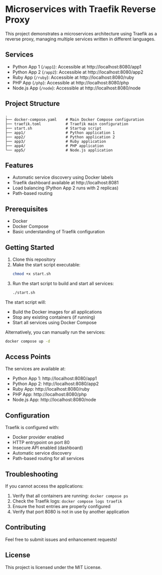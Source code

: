 # Microservices with Traefik Reverse Proxy

This project demonstrates a microservices architecture using Traefik as a reverse proxy, managing multiple services written in different languages.

## Services

- Python App 1 (`/app1`): Accessible at http://localhost:8080/app1
- Python App 2 (`/app2`): Accessible at http://localhost:8080/app2
- Ruby App (`/ruby`): Accessible at http://localhost:8080/ruby
- PHP App (`/php`): Accessible at http://localhost:8080/php
- Node.js App (`/node`): Accessible at http://localhost:8080/node

## Project Structure

```
.
├── docker-compose.yaml    # Main Docker Compose configuration
├── traefik.toml           # Traefik main configuration
├── start.sh               # Startup script
├── app1/                  # Python application 1
├── app2/                  # Python application 2
├── app3/                  # Ruby application
├── app4/                  # PHP application
└── app5/                  # Node.js application
```

## Features

- Automatic service discovery using Docker labels
- Traefik dashboard available at http://localhost:8081
- Load balancing (Python App 2 runs with 2 replicas)
- Path-based routing

## Prerequisites

- Docker
- Docker Compose
- Basic understanding of Traefik configuration

## Getting Started

1. Clone this repository
2. Make the start script executable:
   ```bash
   chmod +x start.sh
   ```
3. Run the start script to build and start all services:
   ```bash
   ./start.sh
   ```

The start script will:
- Build the Docker images for all applications
- Stop any existing containers (if running)
- Start all services using Docker Compose

Alternatively, you can manually run the services:
```bash
docker compose up -d
```

## Access Points

The services are available at:
- Python App 1: http://localhost:8080/app1
- Python App 2: http://localhost:8080/app2
- Ruby App: http://localhost:8080/ruby
- PHP App: http://localhost:8080/php
- Node.js App: http://localhost:8080/node

## Configuration

Traefik is configured with:
- Docker provider enabled
- HTTP entrypoint on port 80
- Insecure API enabled (dashboard)
- Automatic service discovery
- Path-based routing for all services

## Troubleshooting

If you cannot access the applications:
1. Verify that all containers are running: `docker compose ps`
2. Check the Traefik logs: `docker compose logs traefik`
3. Ensure the host entries are properly configured
4. Verify that port 8080 is not in use by another application

## Contributing

Feel free to submit issues and enhancement requests!

## License

This project is licensed under the MIT License.